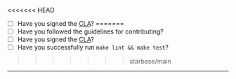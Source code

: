 <<<<<<< HEAD
- [ ] Have you signed the [CLA](http://www.ubuntu.com/legal/contributors/)?
=======
- [ ] Have you followed the guidelines for contributing?
- [ ] Have you signed the [CLA](http://www.ubuntu.com/legal/contributors/)?
- [ ] Have you successfully run `make lint && make test`?
>>>>>>> starbase/main

---
